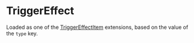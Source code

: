 # TriggerEffect

Loaded as one of the [TriggerEffectItem](prototype:TriggerEffectItem) extensions, based on the value of the `type` key.


